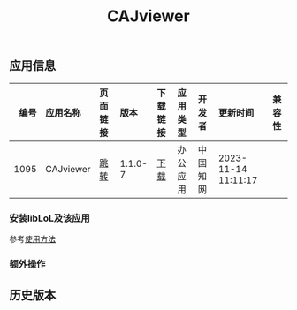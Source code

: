 ﻿---
id: 1095
title: CAJviewer
toc: true
weight: 1095
---

## 应用信息 
|   编号 | 应用名称      | 页面链接                                        | 版本      | 下载链接                                                                          | 应用类型   | 开发者   | 更新时间                | 兼容性   |
|-----:|:----------|:--------------------------------------------|:--------|:------------------------------------------------------------------------------|:-------|:------|:--------------------|:------|
| 1095 | CAJviewer | [跳转](http://app.loongapps.cn/#/detail/1095) | 1.1.0-7 | [下载](http://113.24.212.22:8090/upload/file/cajviewer_1.1.0-7_loongarch64.deb) | 办公应用   | 中国知网  | 2023-11-14 11:11:17 |       |
### 安装libLoL及该应用 
参考[使用方法](/docs/usage) 
### 额外操作 


## 历史版本 
 